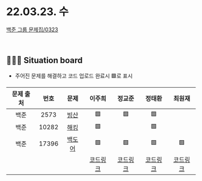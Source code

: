 # 22.03.23. 수

[백준 그룹 문제집/0323](https://www.acmicpc.net/group/workbook/view/13701/43372)

</br>

## 🧑🏽‍💻 Situation board
- 주어진 문제를 해결하고 코드 업로드 완료시 🟩로 표시

| 문제 출처   | 번호       | 문제      | 이주희  | 정교준  | 정태환  | 최원재  |
| :--------: | :--------: | :--------: | :--------: | :-------: | :-------: |  :-------: |
|백준|2573|[빙산](https://www.acmicpc.net/problem/2573)  |  🟩     |  🟩    | 🟩   |      |
|백준|10282|[해킹](https://www.acmicpc.net/problem/10282)  |   🟩    |    |  🟩  |     |
|백준|17396|[백도어](https://www.acmicpc.net/problem/17396)| 🟩 |  🟩  | 🟩 | 🟩  |
||||  [코드링크](이주희/README.md) | [코드링크](정교준/README.md) | [코드링크](정태환/README.md) | [코드링크](최원재/README.md)  |
